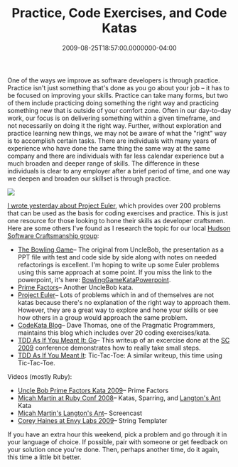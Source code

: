 ﻿---
title: Practice, Code Exercises, and Code Katas
date: "2009-08-25T18:57:00.0000000-04:00"
description: One of the ways we improve as software developers is through
featuredImage: img/practice-code-exercises-and-code-katas-featured.png
---

One of the ways we improve as software developers is through practice. Practice isn't just something that's done as you go about your job – it has to be focused on improving your skills. Practice can take many forms, but two of them include practicing doing something the right way and practicing something new that is outside of your comfort zone. Often in our day-to-day work, our focus is on delivering something within a given timeframe, and not necessarily on doing it the right way. Further, without exploration and practice learning new things, we may not be aware of what the "right" way is to accomplish certain tasks. There are individuals with many years of experience who have done the same thing the same way at the same company and there are individuals with far less calendar experience but a much broaden and deeper range of skills. The difference in these individuals is clear to any employer after a brief period of time, and one way we deepen and broaden our skillset is through practice.

![](/img/exercises.jpg)

[I wrote yesterday about Project Euler](/iterators-expressions-and-linq-for-euler), which provides over 200 problems that can be used as the basis for coding exercises and practice. This is just one resource for those looking to hone their skills as developer craftsmen. Here are some others I've found as I research the topic for our local [Hudson Software Craftsmanship group](http://hudsonsc.com/):

* [The Bowling Game](http://www.butunclebob.com/ArticleS.UncleBob.TheBowlingGameKata)– The original from UncleBob, the presentation as a PPT file with test and code side by side along with notes on needed refactorings is excellent. I'm hoping to write up some Euler problems using this same approach at some point. If you miss the link to the powerpoint, it's here: [BowlingGameKataPowerpoint](http://www.butunclebob.com/files/downloads/Bowling%20Game%20Kata.ppt).
* [Prime Factors](http://www.butunclebob.com/ArticleS.UncleBob.ThePrimeFactorsKata)– Another UncleBob kata.
* [Project Euler](http://projecteuler.net/)– Lots of problems which in and of themselves are not katas because there's no explanation of the right way to approach them. However, they are a great way to explore and hone your skills or see how others in a group would approach the same problem.
* [CodeKata Blog](http://codekata.pragprog.com/)– Dave Thomas, one of the Pragmatic Programmers, maintains this blog which includes over 20 coding exercises/kata.
* [TDD As If You Meant It: Go](http://gojko.net/2009/02/27/thought-provoking-tdd-exercise-at-the-software-craftsmanship-conference)– This writeup of an excercise done at the [SC 2009](http://parlezuml.com/softwarecraftsmanship) conference demonstrates how to really take small steps.
* [TDD As If You Meant It](http://gojko.net/2009/08/02/tdd-as-if-you-meant-it-revisited): Tic-Tac-Toe: A similar writeup, this time using Tic-Tac-Toe.

Videos (mostly Ruby):

* [Uncle Bob Prime Factors Kata 2009](http://vimeo.com/2499161)– Prime Factors
* [Micah Martin at Ruby Conf 2008](http://rubyconf2008.confreaks.com/ruby-kata-and-sparring.html)– Katas, Sparring, and [Langton's Ant](http://en.wikipedia.org/wiki/Langton's_ant) Kata
* [Micah Martin's Langton's Ant](http://www.vimeo.com/2234715)– Screencast
* [Corey Haines at Envy Labs 2009](http://blog.envylabs.com/2009/08/corey-haines-performance-kata)– String Templater

If you have an extra hour this weekend, pick a problem and go through it in your language of choice. If possible, pair with someone or get feedback on your solution once you're done. Then, perhaps another time, do it again, this time a little bit better.

